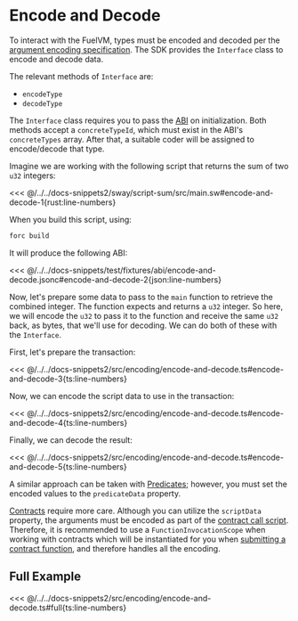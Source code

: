 # Encode and Decode

To interact with the FuelVM, types must be encoded and decoded per the [argument encoding specification](https://docs.fuel.network/docs/specs/abi/argument-encoding/). The SDK provides the `Interface` class to encode and decode data.

The relevant methods of `Interface` are:

- `encodeType`
- `decodeType`

The `Interface` class requires you to pass the [ABI](https://docs.fuel.network/docs/specs/abi/json-abi-format/) on initialization. Both methods accept a `concreteTypeId`, which must exist in the ABI's `concreteTypes` array. After that, a suitable coder will be assigned to encode/decode that type.

Imagine we are working with the following script that returns the sum of two `u32` integers:

<<< @/../../docs-snippets2/sway/script-sum/src/main.sw#encode-and-decode-1{rust:line-numbers}

When you build this script, using:

```sh
forc build
```

It will produce the following ABI:

<<< @/../../docs-snippets/test/fixtures/abi/encode-and-decode.jsonc#encode-and-decode-2{json:line-numbers}

Now, let's prepare some data to pass to the `main` function to retrieve the combined integer. The function expects and returns a `u32` integer. So here, we will encode the `u32` to pass it to the function and receive the same `u32` back, as bytes, that we'll use for decoding. We can do both of these with the `Interface`.

First, let's prepare the transaction:

<<< @/../../docs-snippets2/src/encoding/encode-and-decode.ts#encode-and-decode-3{ts:line-numbers}

Now, we can encode the script data to use in the transaction:

<<< @/../../docs-snippets2/src/encoding/encode-and-decode.ts#encode-and-decode-4{ts:line-numbers}

Finally, we can decode the result:

<<< @/../../docs-snippets2/src/encoding/encode-and-decode.ts#encode-and-decode-5{ts:line-numbers}

A similar approach can be taken with [Predicates](../predicates/index.md); however, you must set the encoded values to the `predicateData` property.

[Contracts](../contracts/index.md) require more care. Although you can utilize the `scriptData` property, the arguments must be encoded as part of the [contract call script](https://docs.fuel.network/docs/sway/sway-program-types/smart_contracts/#calling-a-smart-contract-from-a-script). Therefore, it is recommended to use a `FunctionInvocationScope` when working with contracts which will be instantiated for you when [submitting a contract function](../contracts/methods.md), and therefore handles all the encoding.

## Full Example

<<< @/../../docs-snippets2/src/encoding/encode-and-decode.ts#full{ts:line-numbers}